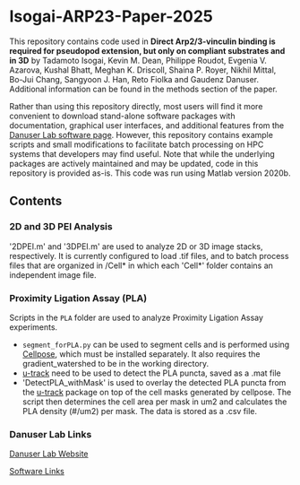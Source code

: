 # Isogai-ARP23-Paper-2025

This repository contains code used in **Direct Arp2/3-vinculin binding is required for pseudopod extension, but only on compliant substrates and in 3D** by Tadamoto Isogai, Kevin M. Dean, Philippe Roudot, Evgenia V. Azarova, Kushal Bhatt, Meghan K. Driscoll, Shaina P. Royer, Nikhil Mittal, Bo-Jui Chang, Sangyoon J. Han, Reto Fiolka and Gaudenz Danuser. Additional information can be found in the methods section of the paper.

Rather than using this repository directly, most users will find it more convenient to download stand-alone software packages with documentation, graphical user interfaces, and additional features from the [Danuser Lab software page](https://github.com/DanuserLab/). However, this repository contains example scripts and small modifications to facilitate batch processing on HPC systems that developers may find useful. Note that while the underlying packages are actively maintained and may be updated, code in this repository is provided as-is. This code was run using Matlab version 2020b.

## Contents

### 2D and 3D PEI Analysis

'2DPEI.m' and '3DPEI.m' are used to analyze 2D or 3D image stacks, respectively. It is currently configured to load .tif files, and to batch process files that are organized in /Cell* in which each 'Cell*' folder contains an independent image file.

### Proximity Ligation Assay (PLA)

Scripts in the `PLA` folder are used to analyze Proximity Ligation Assay experiments. 

- `segment_forPLA.py` can be used to segment cells and is performed using [Cellpose](https://www.cellpose.org/), which must be installed separately. It also requires the gradient_watershed to be in the working directory. 
- [u-track](https://github.com/DanuserLab/u-track) need to be used to detect the PLA puncta, saved as a .mat file
- 'DetectPLA_withMask' is used to overlay the detected PLA puncta from the [u-track](https://github.com/DanuserLab/u-track) package on top of the cell masks generated by cellpose. The script then determines the cell area per mask in um2 and calculates the PLA density (#/um2) per mask. The data is stored as a .csv file. 
 
### Danuser Lab Links

[Danuser Lab Website](https://www.danuserlab-utsw.org/)

[Software Links](https://github.com/DanuserLab/)
